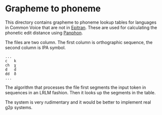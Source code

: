 # Grapheme to phoneme 

This directory contains grapheme to phoneme lookup tables for languages in Common Voice 
that are not in [Epitran](https://github.com/dmort27/epitran). These are used
for calculating the phonetic edit distance using [Panphon](https://github.com/dmort27/panphon).

The files are two column. The first column is orthographic sequence, the second
column is IPA symbol.

```
...
c	k
ch	χ
d	d
dd	ð
...
```

The algorithm that processes the file first segments the input token in sequences in
an LRLM fashion. Then it looks up the segments in the table.

The system is very rudimentary and it would be better to implement real g2p systems.
